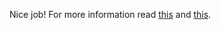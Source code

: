 Nice job! For more information read [this](https://web3js.readthedocs.io/en/v1.2.9/web3-eth.html?highlight=getStorageAt#getstorageat)  and [this](https://medium.com/loom-network/ethereum-solidity-memory-vs-storage-how-to-initialize-an-array-inside-a-struct-184baf6aa2eb).